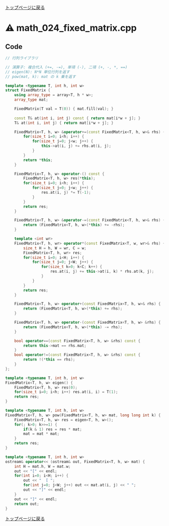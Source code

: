<!-- mathjax config similar to math.stackexchange -->
<script type="text/javascript" async
  src="https://cdnjs.cloudflare.com/ajax/libs/mathjax/2.7.5/MathJax.js?config=TeX-MML-AM_CHTML">
</script>
<script type="text/x-mathjax-config">
  MathJax.Hub.Config({
    TeX: { equationNumbers: { autoNumber: "AMS" }},
    tex2jax: {
      inlineMath: [ ['$','$'] ],
      processEscapes: true
    },
    "HTML-CSS": { matchFontHeight: false },
    displayAlign: "left",
    displayIndent: "2em"
  });
</script>

<script type="text/javascript" src="https://cdnjs.cloudflare.com/ajax/libs/jquery/3.4.1/jquery.min.js"></script>
<link rel="stylesheet" href="../css/copy-button.css" />
<script type="text/javascript" src="../js/balloons.js"></script>
<script type="text/javascript" src="../js/copy-button.js"></script>



[トップページに戻る](../index.html)

# :warning: math\_024\_fixed\_matrix.cpp

## Code

```cpp
// 行列ライブラリ

// 演算子: 複合代入 (+=, -=), 単項 (-), 二項 (+, -, *, ==)
// eigen(N): N*N 単位行列を返す
// pow(mat, k): mat の k 乗を返す

template <typename T, int h, int w>
struct FixedMatrix {
    using array_type = array<T, h * w>;
    array_type mat;

    FixedMatrix(T val = T(0)) { mat.fill(val); }
    
    const T& at(int i, int j) const { return mat[i*w + j]; }
    T& at(int i, int j) { return mat[i*w + j]; }

    FixedMatrix<T, h, w> &operator+=(const FixedMatrix<T, h, w>& rhs) {
        for(size_t i=0; i<h; i++) {
            for(size_t j=0; j<w; j++) {
                this->at(i, j) += rhs.at(i, j);
            }
        }
        return *this;
    }

    FixedMatrix<T, h, w> operator-() const {
        FixedMatrix<T, h, w> res(*this);
        for(size_t i=0; i<h; i++) {
            for(size_t j=0; j<w; j++) {
                res.at(i, j) *= T(-1);
            }
        }
        return res;
    }

    FixedMatrix<T, h, w> &operator-=(const FixedMatrix<T, h, w>& rhs) {
        return (FixedMatrix<T, h, w>(*this) += -rhs);
    }

    template <int wr>
    FixedMatrix<T, h, wr> operator*(const FixedMatrix<T, w, wr>& rhs) {
        size_t H = h, W = wr, C = w;
        FixedMatrix<T, h, wr> res;
        for(size_t i=0; i<H; i++) {
            for(size_t j=0; j<W; j++) {
                for(size_t k=0; k<C; k++) {
                    res.at(i, j) += this->at(i, k) * rhs.at(k, j);
                }
            }
        }
        return res;
    }

    FixedMatrix<T, h, w> operator+(const FixedMatrix<T, h, w>& rhs) {
        return (FixedMatrix<T, h, w>(*this) += rhs);
    }

    FixedMatrix<T, h, w> operator-(const FixedMatrix<T, h, w> &rhs) {
        return (FixedMatrix<T, h, w>(*this) -= rhs);
    }

    bool operator==(const FixedMatrix<T, h, w> &rhs) const {
        return this->mat == rhs.mat;
    }
    bool operator!=(const FixedMatrix<T, h, w> &rhs) const {
        return !(*this == rhs);
    }
};

template <typename T, int h, int w>
FixedMatrix<T, h, w> eigen() {
    FixedMatrix<T, h, w> res(0);
    for(size_t i=0; i<h; i++) res.at(i, i) = T(1);
    return res;
}

template <typename T, int h, int w>
FixedMatrix<T, h, w> pow(FixedMatrix<T, h, w> mat, long long int k) {
    FixedMatrix<T, h, w> res = eigen<T, h, w>();
    for(; k>0; k>>=1) {
        if(k & 1) res = res * mat;
        mat = mat * mat;
    }
    return res;
}

template <typename T, int h, int w>
ostream& operator<< (ostream& out, FixedMatrix<T, h, w> mat) {
    int H = mat.h, W = mat.w;
    out << "[" << endl;
    for(int i=0; i<H; i++) {
        out << "  [ ";
        for(int j=0; j<W; j++) out << mat.at(i, j) << " ";
        out << "]" << endl;
    }
    out << "]" << endl;
    return out;
}

```

[トップページに戻る](../index.html)
